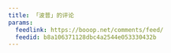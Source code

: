 ```yaml
---
title: 「波普」的评论
params:
  feedlink: https://booop.net/comments/feed/
  feedid: b8a106371128dbc4a2544e053330432b
---
```


